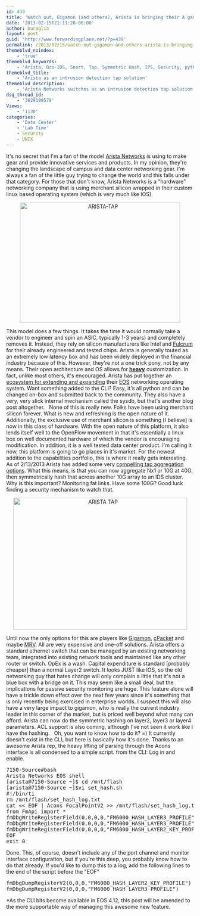 ```yaml
---
id: 439
title: 'Watch out, Gigamon (and others), Arista is bringing their A game'
date: '2013-02-15T21:11:20-06:00'
author: buraglio
layout: post
guid: 'http://www.forwardingplane.net/?p=439'
permalink: /2013/02/15/watch-out-gigamon-and-others-arista-is-bringing-their-a-game/
themeblvd_noindex:
    - 'true'
themeblvd_keywords:
    - 'Arista, Bro-IDS, Snort, Tap, Symmetric Hash, IPS, Security, python, sysdb'
themeblvd_title:
    - 'Arista as an intrusion detection tap solution'
themeblvd_description:
    - 'Arista Networks switches as an intrusion detection tap solution using their new symmetric hashing feature.  Replace expensive tap solutions using off the shelf ethernet switches managed like any other network hardware for better, performance, ROI and OpEx. '
dsq_thread_id:
    - '3629199579'
Views:
    - '1130'
categories:
    - 'Data Center'
    - 'Lab Time'
    - Security
    - UNIX
---
```


It's no secret that I'm a fan of the model <a href="http://www.aristanetworks.com" target="_blank" rel="noopener noreferrer">Arista Networks</a> is using to make gear and provide innovative services and products.  In my opinion, they're changing the landscape of campus and data center networking gear.  I'm always a fan of the little guy trying to change the world and this falls under that category.  For those that don't know, Arista Networks is a "hardware" networking company that is using merchant silicon wrapped in their custom linux based operating system (which is very much like IOS).
<p style="text-align: center;"><a href="http://www.forwardingplane.net/wp-content/uploads/2013/02/ARISTA-TAP.jpg"><img class="aligncenter  wp-image-445" alt="ARISTA-TAP" src="http://www.forwardingplane.net/wp-content/uploads/2013/02/ARISTA-TAP-1024x768.jpg" width="430" height="323" /></a></p>
This model does a few things.  It takes the time it would normally take a vendor  to engineer and spin an ASIC, typically 1-3 years)  and completely removes it.  Instead, they rely on silicon manufacturers like Intel and <a href="http://www.fulcrummicro.com" target="_blank" rel="noopener noreferrer">Fulcrum</a> for their already engineered and tested chips.  Arista is generally touted as an extremely low latency box and has been widely deployed in the financial industry because of this.  However, they're not a one trick pony, not by any means.  Their open architecture and OS allows for <span style="text-decoration: underline;"><strong>heavy</strong></span> customization.  In fact, unlike most others, it's encouraged.  Arista has put together an <a href="https://eos.aristanetworks.com/home.php" target="_blank" rel="noopener noreferrer">ecosystem for extending and expanding</a> their <a href="https://eos.aristanetworks.com/2011/03/eos-so-what-is-it/" target="_blank" rel="noopener noreferrer">EOS</a> networking operating system.  Want something added to the CLI?  Easy, it's all python and can be changed on-box and submitted back to the community.  They also have a very, very slick internal mechanism called the sysdb, but that's another blog post altogether.
&nbsp;
None of this is really new.  Folks have been using merchant silicon forever. What is new and refreshing is the open nature of it.  Additionally, the exclusive use of merchant silicon is something [I believe] is now in this class of hardware.  With the open nature of this platform, it also lends itself well to the OpenFlow movement in that it's essentially a linux box on well documented hardware of which the vendor is encouraging modification.  In addition, it is a well tested data center product. I'm calling it now, this platform is going to go places in it's market.
For the newest addition to the capabilities portfolio, this is where it really gets interesting. As of 2/13/2013 Arista has added some very <a href="http://www.aristanetworks.com/en/news/pressrelease/532-pr-20130212-01" target="_blank" rel="noopener noreferrer">compelling tap aggregation options</a>.  What this means, is that you can now aggregate Nx1 or 10G at 40G, then symmetrically hash that across another 10G array to an IDS cluster.  Why is this important?  Monitoring fat links.  Have some 100G?  Good luck finding a security mechanism to watch that.
<p style="text-align: center;"><a href="http://www.forwardingplane.net/wp-content/uploads/2013/02/ARISTA-TAP.png"><img class="aligncenter  wp-image-440" alt="ARISTA TAP" src="http://www.forwardingplane.net/wp-content/uploads/2013/02/ARISTA-TAP.png" width="467" height="354" /></a></p>
Until now the only options for this are players like <a href="http://www.gigamon.com" target="_blank" rel="noopener noreferrer">Gigamon</a>, <a href="http://www.cpacket.com" target="_blank" rel="noopener noreferrer">cPacket</a> and maybe <a href="http://www.mrv.com" target="_blank" rel="noopener noreferrer">MRV</a>.  All are very expensive and one-off solutions.  Arista offers a standard ethernet switch that can be managed by an existing networking team, integrated into existing network tools and maintained like any other router or switch.  OpEx is a wash.  Capital expenditure is standard [probably cheaper] than a normal Layer2 switch.  It looks JUST like IOS, so the old networking guy that hates change will only complain a little that it's not a blue box with a bridge on it.
This may seem like a small deal, but the implications for passive security monitoring are huge.  This feature alone will have a trickle down effect over the next few years since it's something that is only recently being exercised in enterprise worlds.  I suspect this will also have a very large impact to gigamon, who is really the current industry leader in this corner of the market, but is priced well beyond what many can afford.
Arista can now do the symmetric hashing on layer2, layer3 or layer4 parameters.  ACL support is also coming, although I've not seen it work like I have the hashing.
&nbsp;
Oh, you want to know how to do it?  =)  It currently doesn't exist in the CLI, but here is basically how it's done.  Thanks to an awesome Arista rep, the heavy lifting of parsing through the Acons interface is all condensed to a simple script.
from the CLI:
Log in and enable.
<pre>7150-Source#bash
Arista Networks EOS shell
[arista@7150-Source ~]$ cd /mnt/flash
[arista@7150-Source ~]$vi set_hash.sh
#!/bin/ti
rm /mnt/flash/set_hash_log.txt
cat &lt;&lt; EOF | Acons FocalPointV2 &gt;&gt; /mnt/flash/set_hash_log.txt 2&gt;&amp;1
from FmApi import *
fmDbgWriteRegisterField(0,0,0,0,"FM6000_HASH_LAYER3_PROFILE","SymmetrizeL3",1)
fmDbgWriteRegisterField(0,0,0,0,"FM6000_HASH_LAYER3_PROFILE","SymmetrizeL4",1)
fmDbgWriteRegisterField(0,0,0,0,"FM6000_HASH_LAYER2_KEY_PROFILE","SymmetrizeMAC",1)
EOF
exit 0</pre>
Done.  This, of course, doesn't include any of the port channel and monitor interface configuration, but if you're this deep, you probably know how to do that already.
If you'd like to dump this to a log, add the following lines to the end of the script before the "EOF"
<pre>fmDbgDumpRegisterV2(0,0,0,"FM6000_HASH_LAYER2_KEY_PROFILE")
fmDbgDumpRegisterV2(0,0,0,"FM6000_HASH_LAYER3_PROFILE")</pre>
*As the CLI bits become available in EOS 4.12, this post will be amended to the more supportable way of managing this awesome new feature.
&nbsp;
&nbsp;
&nbsp;
&nbsp;
&nbsp;
&nbsp;
&nbsp;